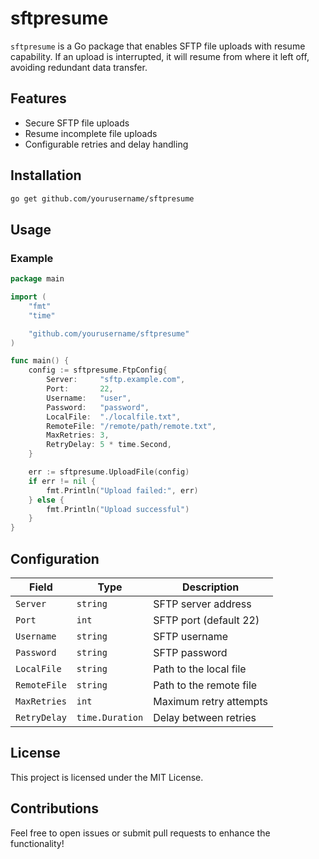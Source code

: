 # sftpresume

`sftpresume` is a Go package that enables SFTP file uploads with resume capability. If an upload is interrupted, it will resume from where it left off, avoiding redundant data transfer.

## Features
- Secure SFTP file uploads
- Resume incomplete file uploads
- Configurable retries and delay handling

## Installation

```sh
go get github.com/yourusername/sftpresume
```

## Usage

### Example

```go
package main

import (
	"fmt"
	"time"

	"github.com/yourusername/sftpresume"
)

func main() {
	config := sftpresume.FtpConfig{
		Server:     "sftp.example.com",
		Port:       22,
		Username:   "user",
		Password:   "password",
		LocalFile:  "./localfile.txt",
		RemoteFile: "/remote/path/remote.txt",
		MaxRetries: 3,
		RetryDelay: 5 * time.Second,
	}

	err := sftpresume.UploadFile(config)
	if err != nil {
		fmt.Println("Upload failed:", err)
	} else {
		fmt.Println("Upload successful")
	}
}
```

## Configuration

| Field       | Type          | Description |
|------------|--------------|-------------|
| `Server`   | `string`     | SFTP server address |
| `Port`     | `int`        | SFTP port (default 22) |
| `Username` | `string`     | SFTP username |
| `Password` | `string`     | SFTP password |
| `LocalFile` | `string`    | Path to the local file |
| `RemoteFile` | `string`  | Path to the remote file |
| `MaxRetries` | `int`      | Maximum retry attempts |
| `RetryDelay` | `time.Duration` | Delay between retries |

## License

This project is licensed under the MIT License.

## Contributions

Feel free to open issues or submit pull requests to enhance the functionality!


